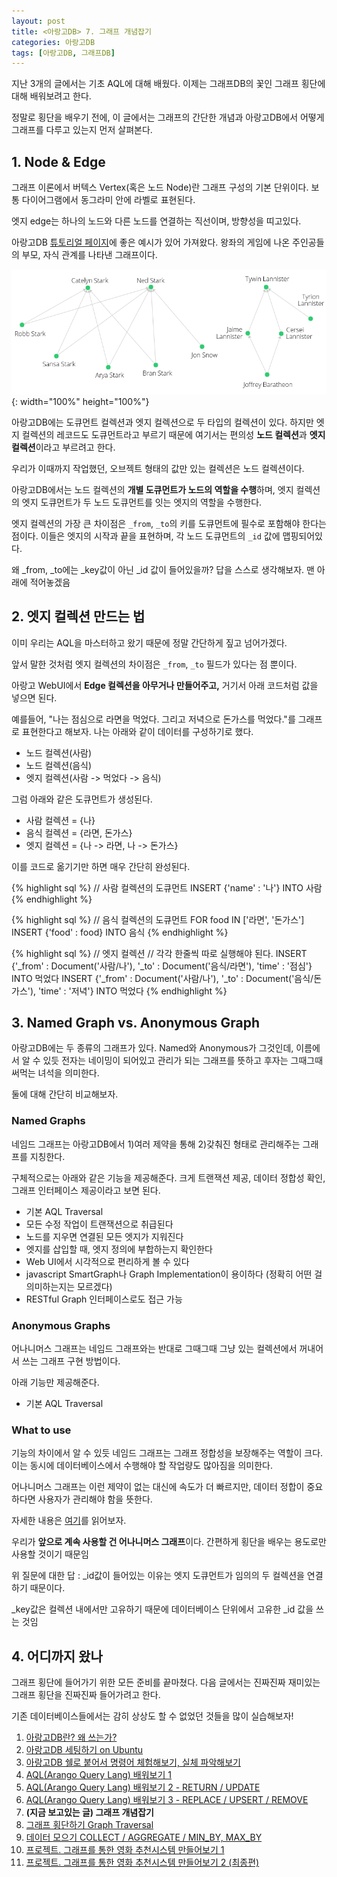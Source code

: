 ```yaml
---
layout: post
title: <아랑고DB> 7. 그래프 개념잡기
categories: 아랑고DB
tags: [아랑고DB, 그래프DB]
---
```

  
<div class="message">
지난 3개의 글에서는 기초 AQL에 대해 배웠다. 이제는 그래프DB의 꽃인 그래프 횡단에 대해 배워보려고 한다.
  
정말로 횡단을 배우기 전에, 이 글에서는 그래프의 간단한 개념과 아랑고DB에서 어떻게 그래프를 다루고 있는지 먼저 살펴본다. 
</div>

## 1. Node & Edge

그래프 이론에서 버텍스 Vertex(혹은 노드 Node)란 그래프 구성의 기본 단위이다. 보통 다이어그램에서 동그라미 안에 라벨로 표현된다. 

엣지 edge는 하나의 노드와 다른 노드를 연결하는 직선이며, 방향성을 띠고있다. 

아랑고DB [튜토리얼 페이지](https://www.arangodb.com/docs/stable/aql/tutorial-traversal.html)에 좋은 예시가 있어 가져왔다. 왕좌의 게임에 나온 주인공들의 부모, 자식 관계를 나타낸 그래프이다.

![Node and Edges](/public/img/arango-graph.png){: width="100%" height="100%"}

아랑고DB에는 도큐먼트 컬렉션과 엣지 컬렉션으로 두 타입의 컬렉션이 있다. 하지만 엣지 컬렉션의 레코드도 도큐먼트라고 부르기 때문에 여기서는 편의성 **노드 컬렉션**과 **엣지 컬렉션**이라고 부르려고 한다.

우리가 이때까지 작업했던, 오브젝트 형태의 값만 있는 컬렉션은 노드 컬렉션이다. 

아랑고DB에서는 노드 컬렉션의 **개별 도큐먼트가 노드의 역할을 수행**하며, 엣지 컬렉션의 엣지 도큐먼트가 두 노드 도큐먼트를 잇는 엣지의 역할을 수행한다.

엣지 컬렉션의 가장 큰 차이점은 `_from`, `_to`의 키를 도큐먼트에 필수로 포함해야 한다는 점이다. 이들은 엣지의 시작과 끝을 표현하며, 각 노드 도큐먼트의 `_id` 값에 맵핑되어있다.

<div class="exclamation">
왜 _from, _to에는 _key값이 아닌 _id 값이 들어있을까? 답을 스스로 생각해보자. 맨 아래에 적어놓겠음
</div>


## 2. 엣지 컬렉션 만드는 법

이미 우리는 AQL을 마스터하고 왔기 때문에 정말 간단하게 짚고 넘어가겠다. 

앞서 말한 것처럼 엣지 컬렉션의 차이점은 `_from`, `_to` 필드가 있다는 점 뿐이다.

아랑고 WebUI에서 **Edge 컬렉션을 아무거나 만들어주고,** 거기서 아래 코드처럼 값을 넣으면 된다.

예를들어, "나는 점심으로 라면을 먹었다. 그리고 저녁으로 돈가스를 먹었다."를 그래프로 표현한다고 해보자. 나는 아래와 같이 데이터를 구성하기로 했다.

- 노드 컬렉션(사람)
- 노드 컬렉션(음식)
- 엣지 컬렉션(사람 -> 먹었다 -> 음식)

그럼 아래와 같은 도큐먼트가 생성된다.

- 사람 컬렉션 = {나}
- 음식 컬렉션 = {라면, 돈가스}
- 엣지 컬렉션 = {나 -> 라면, 나 -> 돈가스}

이를 코드로 옮기기만 하면 매우 간단히 완성된다.

{% highlight sql %}
// 사람 컬렉션의 도큐먼트
INSERT {'name' : '나'} INTO 사람
{% endhighlight %}

{% highlight sql %}
// 음식 컬렉션의 도큐먼트
FOR food IN ['라면', '돈가스']
  INSERT {'food' : food} INTO 음식
{% endhighlight %}

{% highlight sql %}
// 엣지 컬렉션
// 각각 한줄씩 따로 실행해야 된다. 
INSERT {'_from' : Document('사람/나'), '_to' : Document('음식/라면'), 'time' : '점심'} INTO 먹었다
INSERT {'_from' : Document('사람/나'), '_to' : Document('음식/돈가스'), 'time' : '저녁'} INTO 먹었다
{% endhighlight %}


## 3. Named Graph vs. Anonymous Graph

아랑고DB에는 두 종류의 그래프가 있다. Named와 Anonymous가 그것인데, 이름에서 알 수 있듯 전자는 네이밍이 되어있고 관리가 되는 그래프를 뜻하고 후자는 그때그때 써먹는 녀석을 의미한다.

둘에 대해 간단히 비교해보자.

### Named Graphs
네임드 그래프는 아랑고DB에서 1)여러 제약을 통해 2)갖춰진 형태로 관리해주는 그래프를 지칭한다.

구체적으로는 아래와 같은 기능을 제공해준다. 크게 트랜잭션 제공, 데이터 정합성 확인, 그래프 인터페이스 제공이라고 보면 된다.

- 기본 AQL Traversal
- 모든 수정 작업이 트랜잭션으로 취급된다
- 노드를 지우면 연결된 모든 엣지가 지워진다
- 엣지를 삽입할 때, 엣지 정의에 부합하는지 확인한다
- Web UI에서 시각적으로 편리하게 볼 수 있다
- javascript SmartGraph나 Graph Implementation이 용이하다 (정확히 어떤 걸 의미하는지는 모르겠다)
- RESTful Graph 인터페이스로도 접근 가능


### Anonymous Graphs
어나니머스 그래프는 네임드 그래프와는 반대로 그때그때 그냥 있는 컬렉션에서 꺼내어서 쓰는 그래프 구현 방법이다.

아래 기능만 제공해준다.

- 기본 AQL Traversal

### What to use

기능의 차이에서 알 수 있듯 네임드 그래프는 그래프 정합성을 보장해주는 역할이 크다. 이는 동시에 데이터베이스에서 수행해야 할 작업량도 많아짐을 의미한다.

어나니머스 그래프는 이런 제약이 없는 대신에 속도가 더 빠르지만, 데이터 정합이 중요하다면 사용자가 관리해야 함을 뜻한다.

자세한 내용은 [여기](https://www.arangodb.com/docs/stable/graphs.html)를 읽어보자.

우리가 **앞으로 계속 사용할 건 어나니머스 그래프**이다. 간편하게 횡단을 배우는 용도로만 사용할 것이기 때문임


<div class="tip">
위 질문에 대한 답 : _id값이 들어있는 이유는 엣지 도큐먼트가 임의의 두 컬렉션을 연결하기 때문이다. 
  
_key값은 컬렉션 내에서만 고유하기 때문에 데이터베이스 단위에서 고유한 _id 값을 쓰는 것임 
</div>


## 4. 어디까지 왔나

그래프 횡단에 들어가기 위한 모든 준비를 끝마쳤다. 다음 글에서는 진짜진짜 재미있는 그래프 횡단을 진짜진짜 들어가려고 한다.

기존 데이터베이스들에서는 감히 상상도 할 수 없었던 것들을 많이 실습해보자!

  
1. [아랑고DB란? 왜 쓰는가?](https://ud803.github.io/%EC%95%84%EB%9E%91%EA%B3%A0db/2021/10/31/ArangoDB-1-%EC%95%84%EB%9E%91%EA%B3%A0DB-%EC%95%8C%EC%95%84%EB%B3%B4%EA%B8%B0/)
2. [아랑고DB 세팅하기 on Ubuntu](https://ud803.github.io/%EC%95%84%EB%9E%91%EA%B3%A0db/2021/11/02/ArangoDB-2-%EC%95%84%EB%9E%91%EA%B3%A0DB-%EC%84%B8%ED%8C%85%ED%95%98%EA%B8%B0-on-Ubuntu/)
3. [아랑고DB 쉘로 붙어서 명령어 체험해보기, 실체 파악해보기](https://ud803.github.io/%EC%95%84%EB%9E%91%EA%B3%A0db/2021/11/06/ArangoDB-3-%EC%95%84%EB%9E%91%EA%B3%A0DB-%EC%89%98-%EC%82%AC%EC%9A%A9%ED%95%B4%EB%B3%B4%EA%B8%B0/)
4. [AQL(Arango Query Lang) 배워보기 1](https://ud803.github.io/%EC%95%84%EB%9E%91%EA%B3%A0db/2021/11/07/ArangoDB-4-AQL-%EB%B0%B0%EC%9B%8C%EB%B3%B4%EA%B8%B0-1/)
5. [AQL(Arango Query Lang) 배워보기 2 - RETURN / UPDATE](https://ud803.github.io/%EC%95%84%EB%9E%91%EA%B3%A0db/2021/11/10/ArangoDB-5-AQL-%EB%B0%B0%EC%9B%8C%EB%B3%B4%EA%B8%B0-2/)
6. [AQL(Arango Query Lang) 배워보기 3 - REPLACE / UPSERT / REMOVE](https://ud803.github.io/%EC%95%84%EB%9E%91%EA%B3%A0db/2021/11/14/ArangoDB-6-AQL-%EB%B0%B0%EC%9B%8C%EB%B3%B4%EA%B8%B0-3/)
7. **(지금 보고있는 글) 그래프 개념잡기**
8. [그래프 횡단하기 Graph Traversal](https://ud803.github.io/%EC%95%84%EB%9E%91%EA%B3%A0db/2021/12/05/ArangoDB-8-%EA%B7%B8%EB%9E%98%ED%94%84-%ED%9A%A1%EB%8B%A8%ED%95%98%EA%B8%B0-Graph-Traversal/)
9. [데이터 모으기 COLLECT / AGGREGATE / MIN_BY, MAX_BY](https://ud803.github.io/%EC%95%84%EB%9E%91%EA%B3%A0db/2021/12/11/ArangoDB-9-%EB%8D%B0%EC%9D%B4%ED%84%B0-%EB%AA%A8%EC%9C%BC%EA%B8%B0-COLLECT-AGGREGATE-MIN_BY-MAX_BY/)
10. [프로젝트. 그래프를 통한 영화 추천시스템 만들어보기 1](https://ud803.github.io/%EC%95%84%EB%9E%91%EA%B3%A0db/2022/01/16/ArangoDB-%ED%94%84%EB%A1%9C%EC%A0%9D%ED%8A%B8-1.-%EA%B7%B8%EB%9E%98%ED%94%84%EB%A5%BC-%ED%86%B5%ED%95%9C-%EC%98%81%ED%99%94-%EC%B6%94%EC%B2%9C%EC%8B%9C%EC%8A%A4%ED%85%9C-%EB%A7%8C%EB%93%A4%EC%96%B4%EB%B3%B4%EA%B8%B0/)
11. [프로젝트. 그래프를 통한 영화 추천시스템 만들어보기 2 (최종편)](https://ud803.github.io/%EC%95%84%EB%9E%91%EA%B3%A0db/2022/04/05/ArangoDB-%ED%94%84%EB%A1%9C%EC%A0%9D%ED%8A%B8.-%EA%B7%B8%EB%9E%98%ED%94%84%EB%A5%BC-%ED%86%B5%ED%95%9C-%EC%98%81%ED%99%94-%EC%B6%94%EC%B2%9C%EC%8B%9C%EC%8A%A4%ED%85%9C-%EB%A7%8C%EB%93%A4%EC%96%B4%EB%B3%B4%EA%B8%B0-2-(%EC%B5%9C%EC%A2%85%ED%8E%B8)/)
